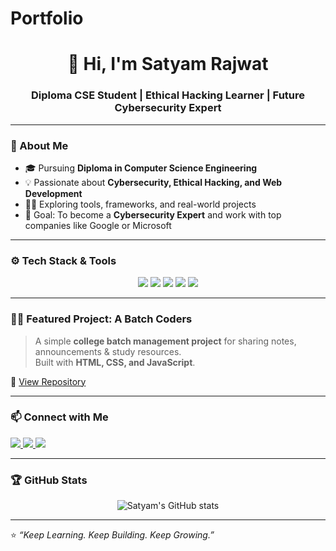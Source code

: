 # Portfolio
<h1 align="center">👋 Hi, I'm Satyam Rajwat</h1>
<h3 align="center">Diploma CSE Student | Ethical Hacking Learner | Future Cybersecurity Expert</h3>

---

### 🧠 About Me
- 🎓 Pursuing **Diploma in Computer Science Engineering**  
- 💡 Passionate about **Cybersecurity, Ethical Hacking, and Web Development**  
- 🧑‍💻 Exploring tools, frameworks, and real-world projects  
- 🎯 Goal: To become a **Cybersecurity Expert** and work with top companies like Google or Microsoft  

---

### ⚙️ Tech Stack & Tools
<p align="center">
  <img src="https://img.shields.io/badge/Code-C-blue?logo=c" />
  <img src="https://img.shields.io/badge/Frontend-HTML%2FCSS%2FJS-orange?logo=html5" />
  <img src="https://img.shields.io/badge/Editor-VS%20Code-blue?logo=visualstudiocode" />
  <img src="https://img.shields.io/badge/OS-Ubuntu-purple?logo=ubuntu" />
  <img src="https://img.shields.io/badge/Version%20Control-Git%2FGitHub-black?logo=git" />
</p>

---

### 🧑‍💻 Featured Project: A Batch Coders
> A simple **college batch management project** for sharing notes, announcements & study resources.  
> Built with **HTML, CSS, and JavaScript**.

🔗 [View Repository](https://github.com/satyamlabs/ABATCHCODERS)

---

### 📫 Connect with Me
<p align="left">
  <a href="rajwatsatyam.dev@gmail.com">
    <img src="https://img.shields.io/badge/Email-rajwatsatyam.dev%40gmail.com-red?logo=gmail" />
  </a>
  <a href="https://linkedin.com/in/satyamrajwat">
    <img src="https://img.shields.io/badge/LinkedIn-satyamrajwat-blue?logo=linkedin" />
  </a>
  <a href="https://github.com/satyamlabs">
    <img src="https://img.shields.io/badge/GitHub-satyamlabs-black?logo=github" />
  </a>
</p>

---

### 🏆 GitHub Stats
<p align="center">
  <img src="https://github-readme-stats.vercel.app/api?username=satyamlabs&show_icons=true&theme=tokyonight" alt="Satyam's GitHub stats" />
</p>

---

⭐ *“Keep Learning. Keep Building. Keep Growing.”*
